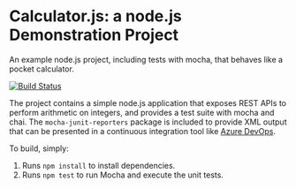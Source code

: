 Calculator.js: a node.js Demonstration Project
==============================================
An example node.js project, including tests with mocha, that behaves like
a pocket calculator.

[![Build Status](https://firerycon.visualstudio.com/UUUAZ400/_apis/build/status/firerycon.calculator?branchName=refs%2Fpull%2F1%2Fmerge)](https://firerycon.visualstudio.com/UUUAZ400/_build/latest?definitionId=6&branchName=refs%2Fpull%2F1%2Fmerge)

The project contains a simple node.js application that exposes REST APIs
to perform arithmetic on integers, and provides a test suite with mocha
and chai.  The `mocha-junit-reporters` package is included to provide XML
output that can be presented in a continuous integration tool like
[Azure DevOps](https://azure.com/devops).

To build, simply:

1. Runs `npm install` to install dependencies.
2. Runs `npm test` to run Mocha and execute the unit tests.

